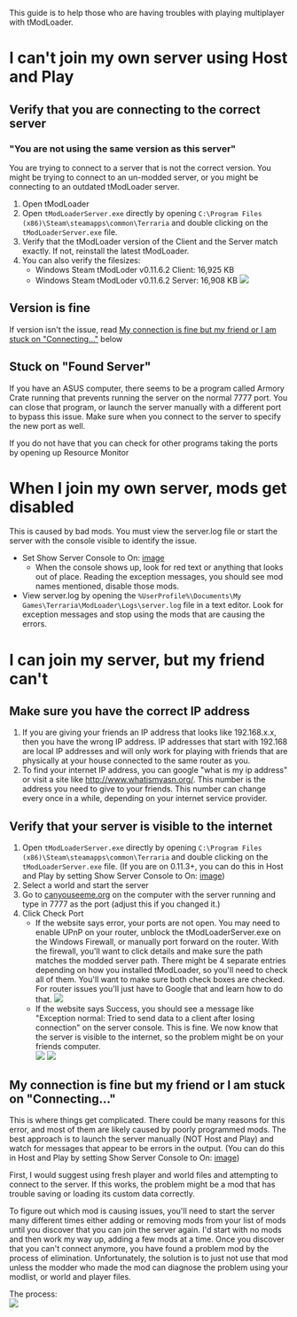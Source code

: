 This guide is to help those who are having troubles with playing multiplayer with tModLoader.

# I can't join my own server using Host and Play
## Verify that you are connecting to the correct server
### "You are not using the same version as this server"

You are trying to connect to a server that is not the correct version. You might be trying to connect to an un-modded server, or you might be connecting to an outdated tModLoader server. 

1. Open tModLoader
2. Open `tModLoaderServer.exe` directly by opening `C:\Program Files (x86)\Steam\steamapps\common\Terraria` and double clicking on the `tModLoaderServer.exe` file.
3. Verify that the tModLoader version of the Client and the Server match exactly. If not, reinstall the latest tModLoader.
4. You can also verify the filesizes: 
   * Windows Steam tModLoder v0.11.6.2 Client: 16,925 KB
   * Windows Steam tModLoder v0.11.6.2 Server: 16,908 KB
![](https://i.imgur.com/lgfzxmp.png)

## Version is fine
If version isn't the issue, read [My connection is fine but my friend or I am stuck on "Connecting..."](#my-connection-is-fine-but-my-friend-or-i-am-stuck-on-connecting) below

## Stuck on "Found Server"
If you have an ASUS computer, there seems to be a program called Armory Crate running that prevents running the server on the normal 7777 port. You can close that program, or launch the server manually with a different port to bypass this issue. Make sure when you connect to the server to specify the new port as well.

If you do not have that you can check for other programs taking the ports by opening up Resource Monitor

# When I join my own server, mods get disabled
This is caused by bad mods. You must view the server.log file or start the server with the console visible to identify the issue. 
* Set Show Server Console to On: [image](https://i.imgur.com/nfhC1GH.png)
  * When the console shows up, look for red text or anything that looks out of place. Reading the exception messages, you should see mod names mentioned, disable those mods.
* View server.log by opening the `%UserProfile%\Documents\My Games\Terraria\ModLoader\Logs\server.log` file in a text editor. Look for exception messages and stop using the mods that are causing the errors.

# I can join my server, but my friend can't
## Make sure you have the correct IP address
1. If you are giving your friends an IP address that looks like 192.168.x.x, then you have the wrong IP address. IP addresses that start with 192.168 are local IP addresses and will only work for playing with friends that are physically at your house connected to the same router as you.
2. To find your internet IP address, you can google "what is my ip address" or visit a site like http://www.whatismyasn.org/. This number is the address you need to give to your friends. This number can change every once in a while, depending on your internet service provider.
## Verify that your server is visible to the internet
1. Open `tModLoaderServer.exe` directly by opening `C:\Program Files (x86)\Steam\steamapps\common\Terraria` and double clicking on the `tModLoaderServer.exe` file. (If you are on 0.11.3+, you can do this in Host and Play by setting Show Server Console to On: [image](https://i.imgur.com/nfhC1GH.png))
2. Select a world and start the server
3. Go to [canyouseeme.org](http://canyouseeme.org/) on the computer with the server running and type in 7777 as the port (adjust this if you changed it.)
4. Click Check Port
    * If the website says error, your ports are not open. You may need to enable UPnP on your router, unblock the tModLoaderServer.exe on the Windows Firewall, or manually port forward on the router. With the firewall, you'll want to click details and make sure the path matches the modded server path. There might be 4 separate entries depending on how you installed tModLoader, so you'll need to check all of them. You'll want to make sure both check boxes are checked. For router issues you'll just have to Google that and learn how to do that.
![](https://i.imgur.com/Ds6brPn.png)
    * If the website says Success, you should see a message like "Exception normal: Tried to send data to a client after losing connection" on the server console. This is fine. We now know that the server is visible to the internet, so the problem might be on your friends computer.  
![](https://i.imgur.com/xxPNTBN.png)
![](https://i.imgur.com/4Eo66NN.png)

## My connection is fine but my friend or I am stuck on "Connecting..."
This is where things get complicated. There could be many reasons for this error, and most of them are likely caused by poorly programmed mods. The best approach is to launch the server manually (NOT Host and Play) and watch for messages that appear to be errors in the output. (You can do this in Host and Play by setting Show Server Console to On: [image](https://i.imgur.com/nfhC1GH.png))

First, I would suggest using fresh player and world files and attempting to connect to the server. If this works, the problem might be a mod that has trouble saving or loading its custom data correctly.

To figure out which mod is causing issues, you'll need to start the server many different times either adding or removing mods from your list of mods until you discover that you can join the server again. I'd start with no mods and then work my way up, adding a few mods at a time. Once you discover that you can't connect anymore, you have found a problem mod by the process of elimination. Unfortunately, the solution is to just not use that mod unless the modder who made the mod can diagnose the problem using your modlist, or world and player files.

The process:  
![](http://i.imgur.com/5nGP6Qi.png)